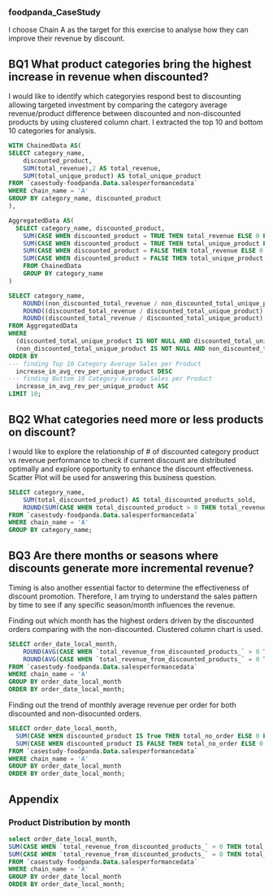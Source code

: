 ### foodpanda_CaseStudy
I choose Chain A as the target for this exercise to analyse how they can improve their revenue by discount.

## BQ1 What product categories bring the highest increase in revenue when discounted?
I would like to identify which categoryies respond best to discounting allowing targeted investment by comparing the category average revenue/product difference between discounted and non-discounted products by using clustered column chart. I extracted the top 10 and bottom 10 categories for analysis.

```sql
WITH ChainedData AS(
SELECT category_name,
    discounted_product,
    SUM(total_revenue),2 AS total_revenue,
    SUM(total_unique_product) AS total_unique_product
FROM `casestudy-foodpanda.Data.salesperformancedata`
WHERE chain_name = 'A'
GROUP BY category_name, discounted_product
),

AggregatedData AS(
  SELECT category_name, discounted_product,
    SUM(CASE WHEN discounted_product = TRUE THEN total_revenue ELSE 0 END) AS discounted_total_revenue,
    SUM(CASE WHEN discounted_product = TRUE THEN total_unique_product ELSE 0 END) AS discounted_total_unique_product,
    SUM(CASE WHEN discounted_product = FALSE THEN total_revenue ELSE 0 END) AS non_discounted_total_revenue,
    SUM(CASE WHEN discounted_product = FALSE THEN total_unique_product ELSE 0 END) AS non_discounted_total_unique_product
    FROM ChainedData
    GROUP BY category_name
)

SELECT category_name, 
    ROUND((non_discounted_total_revenue / non_discounted_total_unique_product),2) AS non_discounted_avg_rev_per_unique_product,
    ROUND((discounted_total_revenue / discounted_total_unique_product),2) AS discounted_avg_rev_per_unique_product,
    ROUND((discounted_total_revenue / discounted_total_unique_product) - (non_discounted_total_revenue / non_discounted_total_unique_product),2) AS increase_in_avg_rev_per_unique_product
FROM AggregatedData
WHERE
  (discounted_total_unique_product IS NOT NULL AND discounted_total_unique_product != 0) AND
  (non_discounted_total_unique_product IS NOT NULL AND non_discounted_total_unique_product != 0)
ORDER BY
--- finding Top 10 Category Average Sales per Product
  increase_in_avg_rev_per_unique_product DESC
--- finding Bottom 10 Category Average Sales per Product
  increase_in_avg_rev_per_unique_product ASC
LIMIT 10;
```

## BQ2 What categories need more or less products on discount?
I would like to explore the relationship of # of discounted category product vs revenue performance to check if current discount are distributed optimally and explore opportunity to enhance the discount effectiveness. Scatter Plot will be used for answering this business question.

```sql
SELECT category_name,
    SUM(total_discounted_product) AS total_discounted_products_sold,
    ROUND(SUM(CASE WHEN total_discounted_product > 0 THEN total_revenue ELSE 0 END),2) AS total_revenue
FROM `casestudy-foodpanda.Data.salesperformancedata`
WHERE chain_name = 'A'
GROUP BY category_name;
```

## BQ3 Are there months or seasons where discounts generate more incremental revenue?
Timing is also another essential factor to determine the effectiveness of discount promotion. Therefore, I am trying to understand the sales pattern by time to see if any specific season/month influences the revenue. 

Finding out which month has the highest orders driven by the discounted orders comparing with the non-discounted. Clustered column chart is used.
```sql
SELECT order_date_local_month,
    ROUND(AVG(CASE WHEN `total_revenue_from_discounted_products_` > 0 THEN `total_revenue_from_discounted_products_` / `total_no_order` ELSE NULL END),2) AS `avg_revenue_per_discounted_order`,
    ROUND(AVG(CASE WHEN `total_revenue_from_discounted_products_` = 0 THEN `total_revenue` / `total_no_order` ELSE NULL END),2) AS `avg_revenue_per_non_discounted_order`
FROM `casestudy-foodpanda.Data.salesperformancedata`
WHERE chain_name = 'A'
GROUP BY order_date_local_month
ORDER BY order_date_local_month;
```

Finding out the trend of monthly average revenue per order for both discounted and non-disocunted orders.
```sql
SELECT order_date_local_month,
  SUM(CASE WHEN discounted_product IS True THEN total_no_order ELSE 0 END) AS DiscountedOrder,
  SUM(CASE WHEN discounted_product IS FALSE THEN total_no_order ELSE 0 END) AS NonDiscountedOrder,
FROM `casestudy-foodpanda.Data.salesperformancedata`
WHERE chain_name = 'A'
GROUP BY order_date_local_month
ORDER BY order_date_local_month;
```

## Appendix

### Product Distribution by month
```sql
select order_date_local_month,
SUM(CASE WHEN `total_revenue_from_discounted_products_` > 0 THEN total_discounted_product ELSE NULL END) AS discounted_product,
SUM(CASE WHEN `total_revenue_from_discounted_products_` = 0 THEN total_unique_product ELSE NULL END) AS nondiscounted_product
FROM `casestudy-foodpanda.Data.salesperformancedata`
WHERE chain_name = 'A'
GROUP BY order_date_local_month
ORDER BY order_date_local_month;
```
